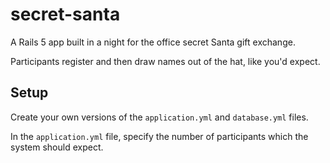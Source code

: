 # secret-santa

A Rails 5 app built in a night for the office secret Santa gift exchange.

Participants register and then draw names out of the hat, like you'd expect.

## Setup

Create your own versions of the `application.yml` and `database.yml` files.

In the `application.yml` file, specify the number of participants which the system should expect.
